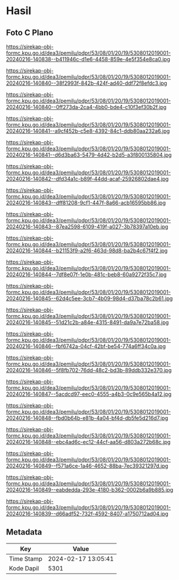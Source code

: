 # Hasil

## Foto C Plano

https://sirekap-obj-formc.kpu.go.id/dea3/pemilu/pdpr/53/08/01/20/19/5308012019001-20240216-140838--b411946c-d1e6-4458-859e-4e5f354e8ca0.jpg

https://sirekap-obj-formc.kpu.go.id/dea3/pemilu/pdpr/53/08/01/20/19/5308012019001-20240216-140840--38f2993f-842b-424f-ad40-ddf72f8efdc3.jpg

https://sirekap-obj-formc.kpu.go.id/dea3/pemilu/pdpr/53/08/01/20/19/5308012019001-20240216-140840--0ff273da-2ca4-4bb0-bde4-c10f3ef30b2f.jpg

https://sirekap-obj-formc.kpu.go.id/dea3/pemilu/pdpr/53/08/01/20/19/5308012019001-20240216-140841--a9cf452b-c5e8-4392-84c1-ddb80aa232a6.jpg

https://sirekap-obj-formc.kpu.go.id/dea3/pemilu/pdpr/53/08/01/20/19/5308012019001-20240216-140841--d6d3ba63-5479-4d42-b2d5-a3f800135804.jpg

https://sirekap-obj-formc.kpu.go.id/dea3/pemilu/pdpr/53/08/01/20/19/5308012019001-20240216-140842--dfd34a1c-b89f-44dd-acaf-25926802dae4.jpg

https://sirekap-obj-formc.kpu.go.id/dea3/pemilu/pdpr/53/08/01/20/19/5308012019001-20240216-140843--dff81208-9cf1-447f-8a66-acb16595bb86.jpg

https://sirekap-obj-formc.kpu.go.id/dea3/pemilu/pdpr/53/08/01/20/19/5308012019001-20240216-140843--87ea2598-6109-419f-a027-3b78397a10eb.jpg

https://sirekap-obj-formc.kpu.go.id/dea3/pemilu/pdpr/53/08/01/20/19/5308012019001-20240216-140844--b21153f9-a2f6-463d-98d8-ba2b4c67f4f2.jpg

https://sirekap-obj-formc.kpu.go.id/dea3/pemilu/pdpr/53/08/01/20/19/5308012019001-20240216-140844--7df8e07f-1e0b-481c-beb8-60a9272f35c7.jpg

https://sirekap-obj-formc.kpu.go.id/dea3/pemilu/pdpr/53/08/01/20/19/5308012019001-20240216-140845--62d4c5ee-3cb7-4b09-98d4-d37ba78c2b61.jpg

https://sirekap-obj-formc.kpu.go.id/dea3/pemilu/pdpr/53/08/01/20/19/5308012019001-20240216-140845--51d21c2b-a84e-4315-8491-da9a7e72ba58.jpg

https://sirekap-obj-formc.kpu.go.id/dea3/pemilu/pdpr/53/08/01/20/19/5308012019001-20240216-140846--fbf6742a-04cf-42bf-be54-774a6ff34c0a.jpg

https://sirekap-obj-formc.kpu.go.id/dea3/pemilu/pdpr/53/08/01/20/19/5308012019001-20240216-140846--5f8fb702-76dd-48c2-bd3b-89ddb332e370.jpg

https://sirekap-obj-formc.kpu.go.id/dea3/pemilu/pdpr/53/08/01/20/19/5308012019001-20240216-140847--5acdcd97-eec0-4555-a4b3-0c9e565b4a12.jpg

https://sirekap-obj-formc.kpu.go.id/dea3/pemilu/pdpr/53/08/01/20/19/5308012019001-20240216-140848--fbd0b64b-e81b-4a04-bf4d-db5fe5d216d7.jpg

https://sirekap-obj-formc.kpu.go.id/dea3/pemilu/pdpr/53/08/01/20/19/5308012019001-20240216-140848--ebc4ad6c-ec12-44cf-aa56-d803a272b68c.jpg

https://sirekap-obj-formc.kpu.go.id/dea3/pemilu/pdpr/53/08/01/20/19/5308012019001-20240216-140849--f571a6ce-1a46-4652-88ba-7ec39321297d.jpg

https://sirekap-obj-formc.kpu.go.id/dea3/pemilu/pdpr/53/08/01/20/19/5308012019001-20240216-140849--eabdedda-293e-4180-b362-0002b6a9b885.jpg

https://sirekap-obj-formc.kpu.go.id/dea3/pemilu/pdpr/53/08/01/20/19/5308012019001-20240216-140839--d66adf52-732f-4592-8407-a1750712ad04.jpg


## Metadata

| Key        | Value               |
| ---------- | ------------------- |
| Time Stamp | 2024-02-17 13:05:41 |
| Kode Dapil | 5301                |



